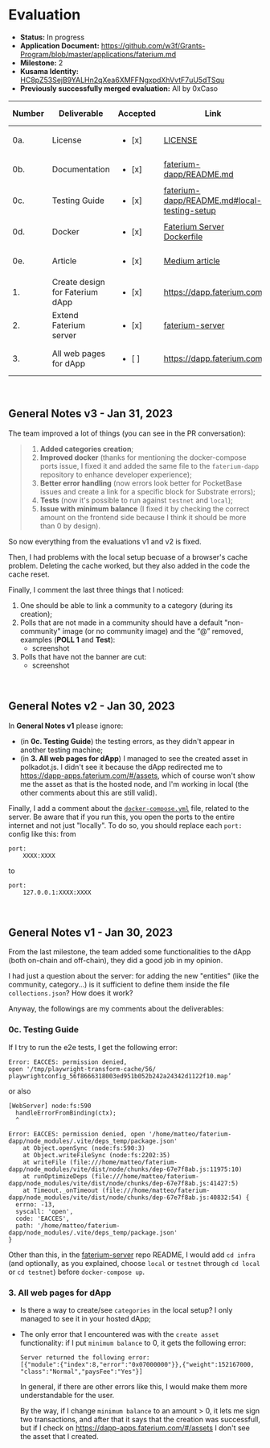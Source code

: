 # Evaluation

- **Status:** In progress
- **Application Document:** https://github.com/w3f/Grants-Program/blob/master/applications/faterium.md
- **Milestone:** 2
- **Kusama Identity:** [HC8pZ53SejB9YALHn2qXea6XMFFNgxpdXhVvtF7uU5dTSqu](https://kusama.subscan.io/account/HC8pZ53SejB9YALHn2qXea6XMFFNgxpdXhVvtF7uU5dTSqu)
- **Previously successfully merged evaluation:** All by 0xCaso

| Number | Deliverable | Accepted | Link | Evaluation Notes |
| ------ | ----------- | -------- | ---- |----------------- |
| 0a. | License | <ul><li>[x] </li></ul> | [LICENSE](https://github.com/faterium/faterium-dapp/blob/abc90464081379d84780a87a99ec08e318321b02/LICENSE) |  |
| 0b. | Documentation | <ul><li>[x] </li></ul> | [faterium-dapp/README.md](https://github.com/faterium/faterium-dapp/blob/abc90464081379d84780a87a99ec08e318321b02/README.md) |  |
| 0c. | Testing Guide | <ul><li>[x] </li></ul> | [faterium-dapp/README.md#local-testing-setup](https://github.com/faterium/faterium-dapp/blob/abc90464081379d84780a87a99ec08e318321b02/README.md#local-testing-setup) | See **General Notes** |
| 0d. | Docker | <ul><li>[x] </li></ul> | [Faterium Server Dockerfile](https://github.com/faterium/faterium-server/blob/9ef9f0aae522ed03aa04cff87223d676fb1a819c/Dockerfile) |  |
| 0e. | Article | <ul><li>[x] </li></ul> | [Medium article](https://medium.com/@dodorare/power-of-voting-why-does-the-world-need-a-universal-voting-platform-e98cf64e06c9) | |
| 1. | Create design for Faterium dApp | <ul><li>[x] </li></ul> | https://dapp.faterium.com |  |
| 2. | Extend Faterium server | <ul><li>[x] </li></ul> | [faterium-server](https://github.com/faterium/faterium-server/tree/9ef9f0aae522ed03aa04cff87223d676fb1a819c) |  |
| 3. | All web pages for dApp | <ul><li>[ ] </li></ul> | https://dapp.faterium.com | See **General Notes** |
<br/>

## General Notes v3 - Jan 31, 2023
The team improved a lot of things (you can see in the PR conversation):
>1. **Added categories creation**;
>2. **Improved docker** (thanks for mentioning the docker-compose ports issue, I fixed it and added the same file to the `faterium-dapp` repository to enhance developer experience);
>3. **Better error handling** (now errors look better for PocketBase issues and create a link for a specific block for Substrate errors);
>4. **Tests** (now it's possible to run against `testnet` and `local`);
>5. **Issue with minimum balance** (I fixed it by checking the correct amount on the frontend side because I think it should be more than 0 by design).

So now everything from the evaluations v1 and v2 is fixed.

Then, I had problems with the local setup becuase of a browser's cache problem. Deleting the cache worked, but they also added in the code the cache reset.

Finally, I comment the last three things that I noticed:
1. One should be able to link a community to a category (during its creation);
2. Polls that are not made in a community should have a default "non-community" image (or no community image) and the “@” removed, examples (**POLL 1** and **Test**):
   - screenshot
3. Polls that have not the banner are cut:
   - screenshot

<br/>

## General Notes v2 - Jan 30, 2023
In **General Notes v1** please ignore:
- (in **0c. Testing Guide**) the testing errors, as they didn't appear in another testing machine;
- (in **3. All web pages for dApp**) I managed to see the created asset in polkadot.js. I didn't see it because the dApp redirected me to https://dapp-apps.faterium.com/#/assets, which of course won't show me the asset as that is the hosted node, and I'm working in local (the other comments about this are still valid).

Finally, I add a comment about the [`docker-compose.yml`](https://github.com/faterium/faterium-server/blob/7eab035357e6bd2bd3f9fc1ed4e3183874b7f953/infra/local/docker-compose.yml) file, related to the server.
Be aware that if you run this, you open the ports to the entire internet and not just "locally". To do so, you should replace each `port:` config like this:
from
```
port:
    XXXX:XXXX
```
to
```
port:
    127.0.0.1:XXXX:XXXX
```
<br/>

## General Notes v1 - Jan 30, 2023
From the last milestone, the team added some functionalities to the dApp (both on-chain and off-chain), they did a good job in my opinion.

I had just a question about the server: for adding the new "entities" (like the community, category...) is it sufficient to define them inside the file `collections.json`? How does it work?

Anyway, the followings are my comments about the deliverables:

### 0c. Testing Guide
If I try to run the e2e tests, I get the following error:
```
Error: EACCES: permission denied, 
open '/tmp/playwright-transform-cache/56/
playwrightconfig_56f8666318003ed951b052b242a24342d1122f10.map’
```
or also
```
[WebServer] node:fs:590
  handleErrorFromBinding(ctx);
  ^

Error: EACCES: permission denied, open '/home/matteo/faterium-dapp/node_modules/.vite/deps_temp/package.json'
    at Object.openSync (node:fs:590:3)
    at Object.writeFileSync (node:fs:2202:35)
    at writeFile (file:///home/matteo/faterium-dapp/node_modules/vite/dist/node/chunks/dep-67e7f8ab.js:11975:10)
    at runOptimizeDeps (file:///home/matteo/faterium-dapp/node_modules/vite/dist/node/chunks/dep-67e7f8ab.js:41427:5)
    at Timeout._onTimeout (file:///home/matteo/faterium-dapp/node_modules/vite/dist/node/chunks/dep-67e7f8ab.js:40832:54) {
  errno: -13,
  syscall: 'open',
  code: 'EACCES',
  path: '/home/matteo/faterium-dapp/node_modules/.vite/deps_temp/package.json'
}
```
Other than this, in the [faterium-server](https://github.com/faterium/faterium-server) repo README, I would add `cd infra` (and optionally, as you explained, choose `local` or `testnet` through `cd local` or `cd testnet`) before `docker-compose up`.

### 3. All web pages for dApp
- Is there a way to create/see `categories` in the local setup? I only managed to see it in your hosted dApp;
- The only error that I encountered was with the `create asset` functionality: if I put `minimum balance` to 0, it gets the following error:

    ```
    Server returned the following error: 
    [{"module":{"index":8,"error":"0x07000000"}},{"weight":152167000,
    "class":"Normal","paysFee":"Yes"}]
    ```

    In general, if there are other errors like this, I would make them more understandable for the user.
    
    By the way, if I change `minimum balance` to an amount > 0, it lets me sign two transactions, and after that it says that the creation was successfull, but if I check on https://dapp-apps.faterium.com/#/assets I don't see the asset that I created.